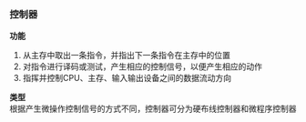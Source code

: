 ### 控制器
**功能**  
1. 从主存中取出一条指令，并指出下一条指令在主存中的位置
2. 对指令进行译码或测试，产生相应的控制信号，以便产生相应的动作
3. 指挥并控制CPU、主存、输入输出设备之间的数据流动方向


**类型**  
根据产生微操作控制信号的方式不同，控制器可分为硬布线控制器和微程序控制器